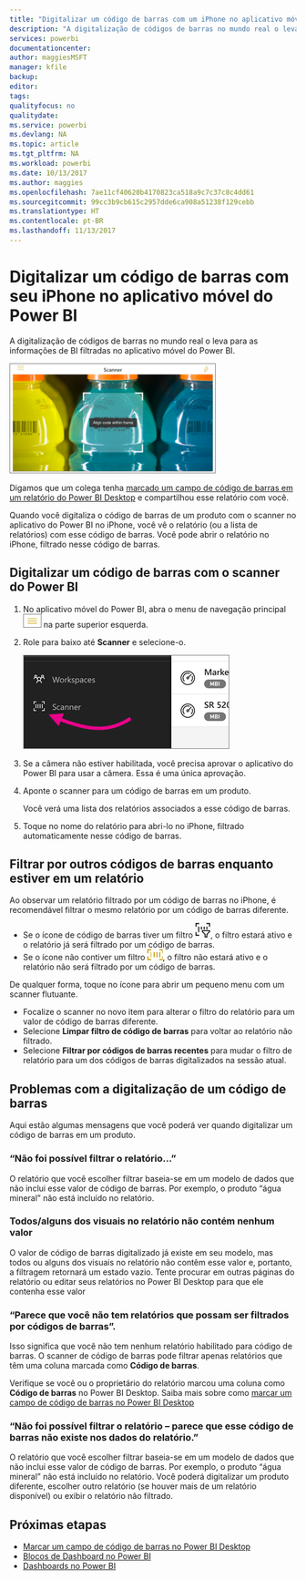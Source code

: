 ```yaml
---
title: "Digitalizar um código de barras com um iPhone no aplicativo móvel do Power BI"
description: "A digitalização de códigos de barras no mundo real o leva para as informações de BI filtradas no aplicativo móvel do Power BI."
services: powerbi
documentationcenter: 
author: maggiesMSFT
manager: kfile
backup: 
editor: 
tags: 
qualityfocus: no
qualitydate: 
ms.service: powerbi
ms.devlang: NA
ms.topic: article
ms.tgt_pltfrm: NA
ms.workload: powerbi
ms.date: 10/13/2017
ms.author: maggies
ms.openlocfilehash: 7ae11cf40620b4170823ca518a9c7c37c8c4dd61
ms.sourcegitcommit: 99cc3b9cb615c2957dde6ca908a51238f129cebb
ms.translationtype: HT
ms.contentlocale: pt-BR
ms.lasthandoff: 11/13/2017
---
```

# <a name="scan-a-barcode-with-your-iphone-from-the-power-bi-mobile-app"></a>Digitalizar um código de barras com seu iPhone no aplicativo móvel do Power BI
A digitalização de códigos de barras no mundo real o leva para as informações de BI filtradas no aplicativo móvel do Power BI.

![](media/mobile-apps-scan-barcode-iphone/power-bi-barcode-scanner.png)

Digamos que um colega tenha [marcado um campo de código de barras em um relatório do Power BI Desktop](desktop-mobile-barcodes.md) e compartilhou esse relatório com você. 

Quando você digitaliza o código de barras de um produto com o scanner no aplicativo do Power BI no iPhone, você vê o relatório (ou a lista de relatórios) com esse código de barras. Você pode abrir o relatório no iPhone, filtrado nesse código de barras.

## <a name="scan-a-barcode-with-the-power-bi-scanner"></a>Digitalizar um código de barras com o scanner do Power BI
1. No aplicativo móvel do Power BI, abra o menu de navegação principal ![](media/mobile-apps-scan-barcode-iphone/pbi_iph_navmenu.png) na parte superior esquerda. 
2. Role para baixo até **Scanner** e selecione-o. 
   
    ![](media/mobile-apps-scan-barcode-iphone/power-bi-scanner.png)
3. Se a câmera não estiver habilitada, você precisa aprovar o aplicativo do Power BI para usar a câmera. Essa é uma única aprovação. 
4. Aponte o scanner para um código de barras em um produto. 
   
    Você verá uma lista dos relatórios associados a esse código de barras.
5. Toque no nome do relatório para abri-lo no iPhone, filtrado automaticamente nesse código de barras.

## <a name="filter-by-other-barcodes-while-in-a-report"></a>Filtrar por outros códigos de barras enquanto estiver em um relatório
Ao observar um relatório filtrado por um código de barras no iPhone, é recomendável filtrar o mesmo relatório por um código de barras diferente.

* Se o ícone de código de barras tiver um filtro ![](media/mobile-apps-scan-barcode-iphone/power-bi-barcode-filtered-icon-black.png), o filtro estará ativo e o relatório já será filtrado por um código de barras. 
* Se o ícone não contiver um filtro ![](media/mobile-apps-scan-barcode-iphone/power-bi-barcode-unfiltered-icon.png), o filtro não estará ativo e o relatório não será filtrado por um código de barras. 

De qualquer forma, toque no ícone para abrir um pequeno menu com um scanner flutuante.

* Focalize o scanner no novo item para alterar o filtro do relatório para um valor de código de barras diferente. 
* Selecione **Limpar filtro de código de barras** para voltar ao relatório não filtrado.
* Selecione **Filtrar por códigos de barras recentes** para mudar o filtro de relatório para um dos códigos de barras digitalizados na sessão atual.

## <a name="issues-with-scanning-a-barcode"></a>Problemas com a digitalização de um código de barras
Aqui estão algumas mensagens que você poderá ver quando digitalizar um código de barras em um produto.

### <a name="couldnt-filter-report"></a>“Não foi possível filtrar o relatório...”
O relatório que você escolher filtrar baseia-se em um modelo de dados que não inclui esse valor de código de barras. Por exemplo, o produto “água mineral” não está incluído no relatório.  

### <a name="allsome-of-the-visuals-in-the-report-dont-contain-any-value"></a>Todos/alguns dos visuais no relatório não contém nenhum valor
O valor de código de barras digitalizado já existe em seu modelo, mas todos ou alguns dos visuais no relatório não contêm esse valor e, portanto, a filtragem retornará um estado vazio. Tente procurar em outras páginas do relatório ou editar seus relatórios no Power BI Desktop para que ele contenha esse valor 

### <a name="looks-like-you-dont-have-any-reports-that-can-be-filtered-by-barcodes"></a>“Parece que você não tem relatórios que possam ser filtrados por códigos de barras”.
Isso significa que você não tem nenhum relatório habilitado para código de barras. O scanner de código de barras pode filtrar apenas relatórios que têm uma coluna marcada como **Código de barras**.  

Verifique se você ou o proprietário do relatório marcou uma coluna como **Código de barras** no Power BI Desktop. Saiba mais sobre como [marcar um campo de código de barras no Power BI Desktop](desktop-mobile-barcodes.md)

### <a name="couldnt-filter-report---looks-like-this-barcode-doesnt-exist-in-the-report-data"></a>“Não foi possível filtrar o relatório – parece que esse código de barras não existe nos dados do relatório.”
O relatório que você escolher filtrar baseia-se em um modelo de dados que não inclui esse valor de código de barras. Por exemplo, o produto “água mineral” não está incluído no relatório. Você poderá digitalizar um produto diferente, escolher outro relatório (se houver mais de um relatório disponível) ou exibir o relatório não filtrado. 

## <a name="next-steps"></a>Próximas etapas
* [Marcar um campo de código de barras no Power BI Desktop](desktop-mobile-barcodes.md)
* [Blocos de Dashboard no Power BI](service-dashboard-tiles.md)
* [Dashboards no Power BI](service-dashboards.md)

